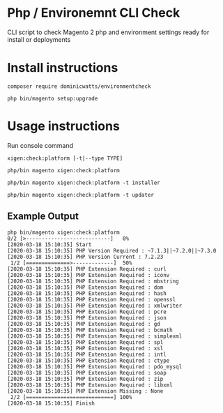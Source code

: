 # Php / Environemnt CLI Check

CLI script to check Magento 2 php and environment settings ready for install or deployments

# Install instructions #

`composer require dominicwatts/environmentcheck`

`php bin/magento setup:upgrade`

# Usage instructions #

Run console command

`xigen:check:platform [-t|--type TYPE]`

    php/bin magento xigen:check:platform

    php/bin magento xigen:check:platform -t installer

    php/bin magento xigen:check:platform -t updater

## Example Output

```
php bin/magento xigen:check:platform
0/2 [>---------------------------]   0%
[2020-03-18 15:10:35] Start
[2020-03-18 15:10:35] PHP Version Required : ~7.1.3||~7.2.0||~7.3.0
[2020-03-18 15:10:35] PHP Version Current : 7.2.23
 1/2 [==============>-------------]  50%
[2020-03-18 15:10:35] PHP Extension Required : curl
[2020-03-18 15:10:35] PHP Extension Required : iconv
[2020-03-18 15:10:35] PHP Extension Required : mbstring
[2020-03-18 15:10:35] PHP Extension Required : dom
[2020-03-18 15:10:35] PHP Extension Required : hash
[2020-03-18 15:10:35] PHP Extension Required : openssl
[2020-03-18 15:10:35] PHP Extension Required : xmlwriter
[2020-03-18 15:10:35] PHP Extension Required : pcre
[2020-03-18 15:10:35] PHP Extension Required : json
[2020-03-18 15:10:35] PHP Extension Required : gd
[2020-03-18 15:10:35] PHP Extension Required : bcmath
[2020-03-18 15:10:35] PHP Extension Required : simplexml
[2020-03-18 15:10:35] PHP Extension Required : spl
[2020-03-18 15:10:35] PHP Extension Required : xsl
[2020-03-18 15:10:35] PHP Extension Required : intl
[2020-03-18 15:10:35] PHP Extension Required : ctype
[2020-03-18 15:10:35] PHP Extension Required : pdo_mysql
[2020-03-18 15:10:35] PHP Extension Required : soap
[2020-03-18 15:10:35] PHP Extension Required : zip
[2020-03-18 15:10:35] PHP Extension Required : libxml
[2020-03-18 15:10:35] PHP Extension Missing : None
 2/2 [============================] 100%
[2020-03-18 15:10:35] Finish
```